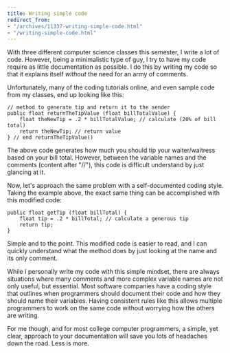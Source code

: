```yaml
---
title: Writing simple code
redirect_from:
- "/archives/11337-writing-simple-code.html"
- "/writing-simple-code.html"
---
```



With three different computer science classes this semester, I write a lot of code. However, being a minimalistic type of guy, I try to have my code require as little documentation as possible. I do this by writing my code so that it explains itself *without* the need for an army of comments.

Unfortunately, many of the coding tutorials online, and even sample code from my classes, end up looking like this:

	// method to generate tip and return it to the sender
	public float returnTheTipValue (float billTotalValue) {
		float theNewTip = .2 * billTotalValue; // calculate (20% of bill total)
		return theNewTip; // return value
	} // end returnTheTipValue()

The above code generates how much you should tip your waiter/waitress based on your bill total. However, between the variable names and the comments (content after "//"), this code is difficult understand by just glancing at it.

Now, let's approach the same problem with a self-documented coding style. Taking the example above, the exact same thing can be accomplished with this modified code:

	public float getTip (float billTotal) {
		float tip = .2 * billTotal; // calculate a generous tip
		return tip;
	}

Simple and to the point. This modified code is easier to read, and I can quickly understand what the method does by just looking at the name and its only comment.

While I personally write my code with this simple mindset, there are always situations where many comments and more complex variable names are not only useful, but essential. Most software companies have a coding style that outlines when programmers should document their code and how they should name their variables. Having consistent rules like this allows multiple programmers to work on the same code without worrying how the others are writing.

For me though, and for most college computer programmers, a simple, yet clear, approach to your documentation will save you lots of headaches down the road. Less is more.
